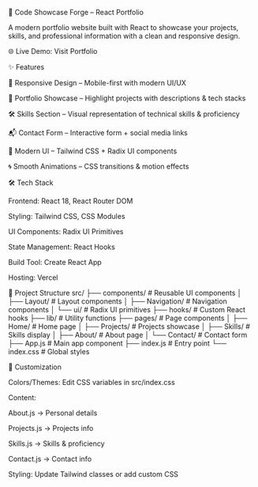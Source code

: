 🚀 Code Showcase Forge – React Portfolio

A modern portfolio website built with React to showcase your projects, skills, and professional information with a clean and responsive design.

🌐 Live Demo: Visit Portfolio

✨ Features

📱 Responsive Design – Mobile-first with modern UI/UX

💼 Portfolio Showcase – Highlight projects with descriptions & tech stacks

🛠️ Skills Section – Visual representation of technical skills & proficiency

📬 Contact Form – Interactive form + social media links

🎨 Modern UI – Tailwind CSS + Radix UI components

🌀 Smooth Animations – CSS transitions & motion effects

🛠️ Tech Stack

Frontend: React 18, React Router DOM

Styling: Tailwind CSS, CSS Modules

UI Components: Radix UI Primitives

State Management: React Hooks

Build Tool: Create React App

Hosting: Vercel

📂 Project Structure
src/
├── components/      # Reusable UI components
│   ├── Layout/      # Layout components
│   ├── Navigation/  # Navigation components
│   └── ui/          # Radix UI primitives
├── hooks/           # Custom React hooks
├── lib/             # Utility functions
├── pages/           # Page components
│   ├── Home/        # Home page
│   ├── Projects/    # Projects showcase
│   ├── Skills/      # Skills display
│   ├── About/       # About page
│   └── Contact/     # Contact form
├── App.js           # Main app component
├── index.js         # Entry point
└── index.css        # Global styles

🎨 Customization

Colors/Themes: Edit CSS variables in src/index.css

Content:

About.js → Personal details

Projects.js → Projects info

Skills.js → Skills & proficiency

Contact.js → Contact info

Styling: Update Tailwind classes or add custom CSS
